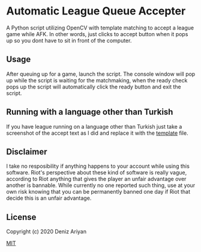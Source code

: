 # Automatic League Queue Accepter

A Python script utilizing OpenCV with template matching to accept a league game while AFK. In other words, just clicks to accept button when it pops up so you dont have to sit in front of the computer.

## Usage

After queuing up for a game, launch the script. The console window will pop up while the script is waiting for the matchmaking, when the ready check pops up the script will automatically click the ready button and exit the script.  

## Running with a language other than Turkish

If you have league running on a language other than Turkish just take a screenshot of the accept text as I did and replace it with the [template](template.png) file.

## Disclaimer

I take no resposibility if anything happens to your account while using this software. Riot's perspective about these kind of software is really vague, according to Riot anything that gives the player an unfair advantage over another is bannable. While currently no one reported such thing, use at your own risk knowing that you can be permanently banned one day if Riot that decide this is an unfair advantage.
 
## License
Copyright (c) 2020 Deniz Ariyan

[MIT](https://choosealicense.com/licenses/mit/)
